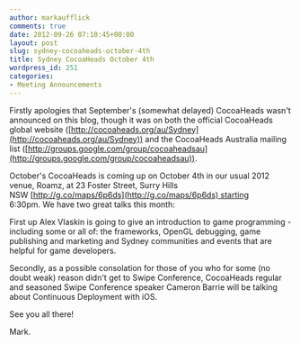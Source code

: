 ```yaml
---
author: markaufflick
comments: true
date: 2012-09-26 07:10:45+00:00
layout: post
slug: sydney-cocoaheads-october-4th
title: Sydney CocoaHeads October 4th
wordpress_id: 251
categories:
- Meeting Announcements
---
```


Firstly apologies that September's (somewhat delayed) CocoaHeads wasn't announced on this blog, though it was on both the official CocoaHeads global website ([http://cocoaheads.org/au/Sydney](http://cocoaheads.org/au/Sydney)) and the CocoaHeads Australia mailing list ([http://groups.google.com/group/cocoaheadsau](http://groups.google.com/group/cocoaheadsau)).

October's CocoaHeads is coming up on October 4th in our usual 2012 venue, Roamz, at 23 Foster Street, Surry Hills NSW [http://g.co/maps/6p6ds](http://g.co/maps/6p6ds) starting 6:30pm. We have two great talks this month:

First up Alex Vlaskin is going to give an introduction to game programming - including some or all of: the frameworks, OpenGL debugging, game publishing and marketing and Sydney communities and events that are helpful for game developers.

Secondly, as a possible consolation for those of you who for some (no doubt weak) reason didn't get to Swipe Conference, CocoaHeads regular and seasoned Swipe Conference speaker Cameron Barrie will be talking about Continuous Deployment with iOS.

See you all there!

Mark.
